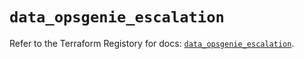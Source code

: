 # `data_opsgenie_escalation`

Refer to the Terraform Registory for docs: [`data_opsgenie_escalation`](https://registry.terraform.io/providers/opsgenie/opsgenie/0.6.33/docs/data-sources/escalation).
